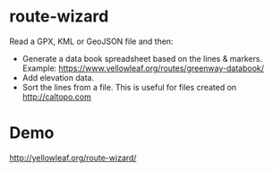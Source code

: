 # route-wizard

Read a GPX, KML or GeoJSON file and then:
* Generate a data book spreadsheet based on the lines & markers.  Example: https://www.yellowleaf.org/routes/greenway-databook/
* Add elevation data.
* Sort the lines from a file.  This is useful for files created on http://caltopo.com

# Demo

http://yellowleaf.org/route-wizard/
